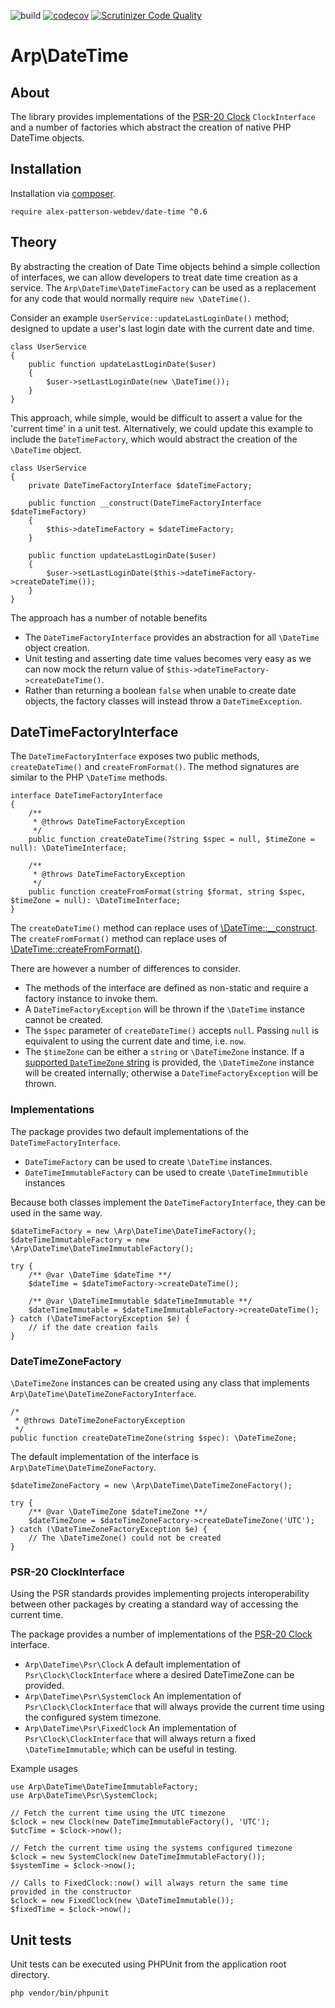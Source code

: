 ![build](https://github.com/alex-patterson-webdev/date-time/actions/workflows/workflow.yml/badge.svg)
[![codecov](https://codecov.io/gh/alex-patterson-webdev/date-time/branch/master/graph/badge.svg)](https://codecov.io/gh/alex-patterson-webdev/date-time)
[![Scrutinizer Code Quality](https://scrutinizer-ci.com/g/alex-patterson-webdev/date-time/badges/quality-score.png?b=master)](https://scrutinizer-ci.com/g/alex-patterson-webdev/date-time/?branch=master)

# Arp\DateTime

## About

The library provides implementations of the [PSR-20 Clock](https://www.php-fig.org/psr/psr-20/) `ClockInterface` and a 
number of factories which abstract the creation of native PHP DateTime objects.

## Installation

Installation via [composer](https://getcomposer.org).

    require alex-patterson-webdev/date-time ^0.6

## Theory

By abstracting the creation of Date Time objects behind a simple collection of interfaces, we can allow developers to treat date time creation as a service.
The `Arp\DateTime\DateTimeFactory` can be used as a replacement for any code that would normally require `new \DateTime()`.

Consider an example `UserService::updateLastLoginDate()` method; designed to update a user's last login date with the current date and time.

    class UserService
    {
        public function updateLastLoginDate($user)
        {
            $user->setLastLoginDate(new \DateTime());
        }
    }

This approach, while simple, would be difficult to assert a value for the 'current time' in a unit test. Alternatively, we could update this
example to include the `DateTimeFactory`, which would abstract the creation of the `\DateTime` object. 

    class UserService
    {
        private DateTimeFactoryInterface $dateTimeFactory;

        public function __construct(DateTimeFactoryInterface $dateTimeFactory)
        {
            $this->dateTimeFactory = $dateTimeFactory;
        }

        public function updateLastLoginDate($user)
        {
            $user->setLastLoginDate($this->dateTimeFactory->createDateTime());
        }
    }

The approach has a number of notable benefits

- The `DateTimeFactoryInterface` provides an abstraction for all `\DateTime` object creation.
- Unit testing and asserting date time values becomes very easy as we can now mock the return value of `$this->dateTimeFactory->createDateTime()`.
- Rather than returning a boolean `false` when unable to create date objects, the factory classes will instead throw a `DateTimeException`.

## DateTimeFactoryInterface

The `DateTimeFactoryInterface` exposes two public methods, `createDateTime()` and `createFromFormat()`. The method signatures are
similar to the PHP `\DateTime` methods. 

    interface DateTimeFactoryInterface
    {
        /**
         * @throws DateTimeFactoryException
         */
        public function createDateTime(?string $spec = null, $timeZone = null): \DateTimeInterface;

        /**
         * @throws DateTimeFactoryException
         */
        public function createFromFormat(string $format, string $spec, $timeZone = null): \DateTimeInterface;
    }

The `createDateTime()` method can replace uses of [\DateTime::__construct](https://www.php.net/manual/en/datetime.construct.php).
The `createFromFormat()` method can replace uses of [\DateTime::createFromFormat()](https://www.php.net/manual/en/datetime.createfromformat.php).

There are however a number of differences to consider.

- The methods of the interface are defined as non-static and require a factory instance to invoke them.
- A `DateTimeFactoryException` will be thrown if the `\DateTime` instance cannot be created.
- The `$spec` parameter of `createDateTime()` accepts `null`. Passing `null` is equivalent to using the current date and time, i.e. `now`.
- The `$timeZone` can be either a `string` or `\DateTimeZone` instance. If a [supported `DateTimeZone` string](https://www.php.net/manual/en/timezones.php) 
  is provided, the `\DateTimeZone` instance will be created internally; otherwise a `DateTimeFactoryException` will be thrown.
  
### Implementations

The package provides two default implementations of the `DateTimeFactoryInterface`.

- `DateTimeFactory` can be used to create `\DateTime` instances.
- `DateTimeImmutableFactory` can be used to create `\DateTimeImmutible` instances

Because both classes implement the `DateTimeFactoryInterface`, they can be used in the same way.

    $dateTimeFactory = new \Arp\DateTime\DateTimeFactory();
    $dateTimeImmutableFactory = new \Arp\DateTime\DateTimeImmutableFactory();

    try {
        /** @var \DateTime $dateTime **/
        $dateTime = $dateTimeFactory->createDateTime();

        /** @var \DateTimeImmutable $dateTimeImmutable **/
        $dateTimeImmutable = $dateTimeImmutableFactory->createDateTime();
    } catch (\DateTimeFactoryException $e) {
        // if the date creation fails
    }

### DateTimeZoneFactory

`\DateTimeZone` instances can be created using any class that implements `Arp\DateTime\DateTimeZoneFactoryInterface`.

    /*
     * @throws DateTimeZoneFactoryException
     */
    public function createDateTimeZone(string $spec): \DateTimeZone;

The default implementation of the interface is `Arp\DateTime\DateTimeZoneFactory`.

    $dateTimeZoneFactory = new \Arp\DateTime\DateTimeZoneFactory();

    try { 
        /** @var \DateTimeZone $dateTimeZone **/
        $dateTimeZone = $dateTimeZoneFactory->createDateTimeZone('UTC');
    } catch (\DateTimeZoneFactoryException $e) {
        // The \DateTimeZone() could not be created
    }

### PSR-20 ClockInterface

Using the PSR standards provides implementing projects interoperability between other packages by creating a standard way of accessing 
the current time.

The package provides a number of implementations of the [PSR-20 Clock](https://www.php-fig.org/psr/psr-20/) interface.

- `Arp\DateTime\Psr\Clock` A default implementation of `Psr\Clock\ClockInterface` where a desired DateTimeZone can be provided.
- `Arp\DateTime\Psr\SystemClock` An implementation of `Psr\Clock\ClockInterface` that will always provide the current time using the configured system timezone.
- `Arp\DateTime\Psr\FixedClock` An implementation of `Psr\Clock\ClockInterface` that will always return a fixed `\DateTimeImmutable`; which can be useful in testing. 

Example usages

    use Arp\DateTime\DateTimeImmutableFactory;
    use Arp\DateTime\Psr\SystemClock;
    
    // Fetch the current time using the UTC timezone
    $clock = new Clock(new DateTimeImmutableFactory(), 'UTC');
    $utcTime = $clock->now();

    // Fetch the current time using the systems configured timezone
    $clock = new SystemClock(new DateTimeImmutableFactory());
    $systemTime = $clock->now();
    
    // Calls to FixedClock::now() will always return the same time provided in the constructor 
    $clock = new FixedClock(new \DateTimeImmutable());
    $fixedTime = $clock->now();

## Unit tests

Unit tests can be executed using PHPUnit from the application root directory.

    php vendor/bin/phpunit

